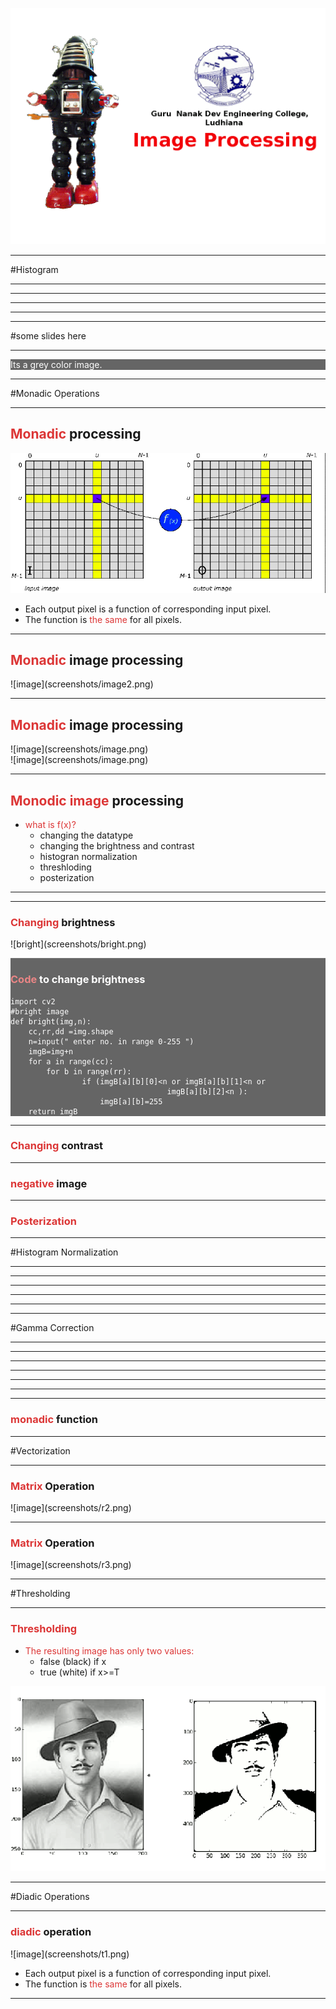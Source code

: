 <link rel="stylesheet" href="css/theme/beige.css" id="theme">


![image](screenshots/lec3.gif)

---

#Histogram

---

<section data-background="screenshots/m3.png"></section>

---

<section data-background="screenshots/m4.png"></section>

---

<section data-background="screenshots/m5.png"></section>

---

<section data-background="screenshots/m5x.png"></section>

---

#some slides here

---

<section data-background="screenshots/m10.png"></section>
<span style="background-color:rgb(1,1,1);display:block;opacity:0.6;color:white">Its a grey color image.</span>

---


#Monadic Operations

---

<h2 style="text-align:left;"><span style="color:rgb(220,54,54);">Monadic</span> processing </h2>
<img style="border:none;" src="screenshots/m13.png"/>
<ul>
<li> Each output pixel is a function of corresponding input pixel.</li>
<li> The function is <span style="color:rgb(220,54,54)">the same</span> for all pixels.</li>
</ul>

---

<h2 style="text-align:left;"><span style="color:rgb(220,54,54);">Monadic</span> image processing </h2>
<section>![image](screenshots/image2.png)</section>

---

<h2 style="text-align:left;"><span style="color:rgb(220,54,54);">Monadic</span> image processing </h2>
<section>![image](screenshots/image.png)</section>

<section>![image](screenshots/image.png)</section>

---

<h2><span style="color:rgb(220,54,54)">Monodic image</span> processing</h2>
<ul><li><span style="color:rgb(220,54,54)">what is f(x)?</span>
<ul>
<li class="fragment">changing the datatype</li>
<li class="fragment">changing the brightness and contrast</li>
<li class="fragment">histogran normalization</li>
<li  class="fragment">threshloding</li>
<li class="fragment">posterization</li>
</ul></li></ul>

---

<section data-background="screenshots/o9.png"></section>

---

<h3><span style="color:rgb(220,54,54)">Changing</span> brightness</h3>
![bright](screenshots/bright.png)
<span style="background-color:rgb(1,1,1);display:block;opacity:0.6;color:white">

---

<h3><span style="color:rgb(220,54,54)">Code </span>to change brightness</h3>

```
import cv2
#bright image
def bright(img,n):
	cc,rr,dd =img.shape
	n=input(" enter no. in range 0-255 ")
	imgB=img+n
	for a in range(cc):
		for b in range(rr):
				if (imgB[a][b][0]<n or imgB[a][b][1]<n or
                                   imgB[a][b][2]<n ):
					imgB[a][b]=255
	return imgB

```
</span>

---

<h3><span style="color:rgb(220,54,54)">Changing</span> contrast</h3>

---

<h3><span style="color:rgb(220,54,54)">negative</span> image</h3>

---

<h3><span style="color:rgb(220,54,54)">Posterization</span></h3>

---

#Histogram Normalization

---

<section data-background="screenshots/p6.png"></section>

---

<section data-background="screenshots/p7.png"></section>

---

<section data-background="screenshots/p8.png"></section>

---

<section data-background="screenshots/p9.png"></section>

---

<section data-background="screenshots/q1.png"></section>

---

#Gamma Correction

---

<section data-background="screenshots/q5.png"></section>

---

<section data-background="screenshots/q6.png"></section>

---

<section data-background="screenshots/q7.png"></section>

---

<section data-background="screenshots/q8.png"></section>

---

<section data-background="screenshots/q9.png"></section>

---

<section data-background="screenshots/r1.png"></section>

---

<h3><span style="color:rgb(220,54,54)">monadic</span> function</h3>

---


#Vectorization

---

<h3><span style="color:rgb(220,54,54)">Matrix</span> Operation</h3>
<section>![image](screenshots/r2.png)</section>

---

<h3><span style="color:rgb(220,54,54)">Matrix</span> Operation</h3>
<section>![image](screenshots/r3.png)</section>

---

#Thresholding

---

<h3><span style="color:rgb(220,54,54)">Thresholding</span> </h3>
<ul>
<li><span style="color:rgb(220,54,54)">The resulting image has only two values:</span>
<ul>
<li class="fragment">false (black) if x<T</li>
<li class="fragment">true (white) if x>=T </li>
</ul></li></ul>
<img style="border:none;" src="screenshots/thresh.gif"/>


---

#Diadic Operations

---

<h3><span style="color:rgb(220,54,54)">diadic</span> operation</h3>
![image](screenshots/t1.png)
<ul>
<li> Each output pixel is a function of corresponding input pixel.</li>
<li> The function is <span style="color:rgb(220,54,54)">the same</span> for all pixels.</li>
</ul>

---

<section data-background="screenshots/t2.png"></section>



